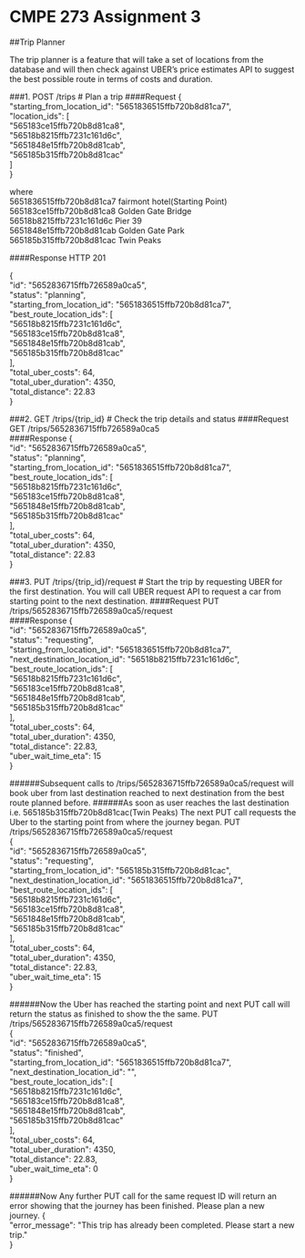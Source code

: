 # CMPE 273 Assignment 3

##Trip Planner

The trip planner is a feature that will take a set of locations from the database and will then check against UBER’s price estimates API to suggest the best possible route in terms of costs and duration.

###1. POST        /trips   # Plan a trip
####Request
{  
"starting_from_location_id": "5651836515ffb720b8d81ca7",  
"location_ids": [  
    "565183ce15ffb720b8d81ca8",  
    "56518b8215ffb7231c161d6c",  
    "5651848e15ffb720b8d81cab",  
    "565185b315ffb720b8d81cac"  
  ]  
}

where   
5651836515ffb720b8d81ca7	fairmont hotel(Starting Point)  
565183ce15ffb720b8d81ca8	Golden Gate Bridge  
56518b8215ffb7231c161d6c	Pier 39  
5651848e15ffb720b8d81cab	Golden Gate Park  
565185b315ffb720b8d81cac	Twin Peaks  

####Response HTTP 201

{  
  "id": "5652836715ffb726589a0ca5",  
  "status": "planning",  
  "starting_from_location_id": "5651836515ffb720b8d81ca7",  
  "best_route_location_ids": [  
    "56518b8215ffb7231c161d6c",  
    "565183ce15ffb720b8d81ca8",  
    "5651848e15ffb720b8d81cab",  
    "565185b315ffb720b8d81cac"  
  ],  
  "total_uber_costs": 64,  
  "total_uber_duration": 4350,  
  "total_distance": 22.83  
}  

###2. GET        /trips/{trip_id} # Check the trip details and status
####Request
GET             /trips/5652836715ffb726589a0ca5  
####Response
{  
  "id": "5652836715ffb726589a0ca5",  
  "status": "planning",  
  "starting_from_location_id": "5651836515ffb720b8d81ca7",  
  "best_route_location_ids": [  
    "56518b8215ffb7231c161d6c",  
    "565183ce15ffb720b8d81ca8",  
    "5651848e15ffb720b8d81cab",  
    "565185b315ffb720b8d81cac"  
  ],  
  "total_uber_costs": 64,  
  "total_uber_duration": 4350,  
  "total_distance": 22.83  
}  

###3. PUT        /trips/{trip_id}/request # Start the trip by requesting UBER for the first destination. You will call UBER request API to request a car from starting point to the next destination.
####Request
PUT             /trips/5652836715ffb726589a0ca5/request  
####Response
{  
  "id": "5652836715ffb726589a0ca5",  
  "status": "requesting",  
  "starting_from_location_id": "5651836515ffb720b8d81ca7",  
  "next_destination_location_id": "56518b8215ffb7231c161d6c",  
  "best_route_location_ids": [  
    "56518b8215ffb7231c161d6c",  
    "565183ce15ffb720b8d81ca8",  
    "5651848e15ffb720b8d81cab",  
    "565185b315ffb720b8d81cac"  
  ],  
  "total_uber_costs": 64,  
  "total_uber_duration": 4350,  
  "total_distance": 22.83,  
  "uber_wait_time_eta": 15  
}  

######Subsequent calls to /trips/5652836715ffb726589a0ca5/request will book uber from last destination reached to next destination from the best route planned before.
######As soon as user reaches the last destination i.e. 565185b315ffb720b8d81cac(Twin Peaks) The next PUT call requests the Uber to the starting point from where the journey began.
PUT             /trips/5652836715ffb726589a0ca5/request  
{  
  "id": "5652836715ffb726589a0ca5",  
  "status": "requesting",  
  "starting_from_location_id": "565185b315ffb720b8d81cac",  
  "next_destination_location_id": "5651836515ffb720b8d81ca7",  
  "best_route_location_ids": [  
    "56518b8215ffb7231c161d6c",  
    "565183ce15ffb720b8d81ca8",  
    "5651848e15ffb720b8d81cab",  
    "565185b315ffb720b8d81cac"  
  ],  
  "total_uber_costs": 64,  
  "total_uber_duration": 4350,  
  "total_distance": 22.83,  
  "uber_wait_time_eta": 15  
}  

######Now the Uber has reached the starting point and next PUT call will return the status as finished to show the the same.
PUT             /trips/5652836715ffb726589a0ca5/request  
{  
  "id": "5652836715ffb726589a0ca5",  
  "status": "finished",  
  "starting_from_location_id": "5651836515ffb720b8d81ca7",  
  "next_destination_location_id": "",  
  "best_route_location_ids": [  
    "56518b8215ffb7231c161d6c",  
    "565183ce15ffb720b8d81ca8",  
    "5651848e15ffb720b8d81cab",   
    "565185b315ffb720b8d81cac"  
  ],  
  "total_uber_costs": 64,  
  "total_uber_duration": 4350,  
  "total_distance": 22.83,  
  "uber_wait_time_eta": 0  
}  

######Now Any further PUT call for the same request ID will return an error showing that the journey has been finished. Please plan a new journey.
{  
  "error_message": "This trip has already been completed. Please start a new trip."  
}  
